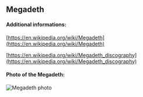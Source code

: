 ## Megadeth
#### Additional informations:
[https://en.wikipedia.org/wiki/Megadeth](https://en.wikipedia.org/wiki/Megadeth)

[https://en.wikipedia.org/wiki/Megadeth_discography](https://en.wikipedia.org/wiki/Megadeth_discography)

#### Photo of the Megadeth:
![Megadeth photo](https://upload.wikimedia.org/wikipedia/commons/thumb/d/d9/Megadeth_Live_at_The_O2_2018-06-16.jpg/267px-Megadeth_Live_at_The_O2_2018-06-16.jpg)
